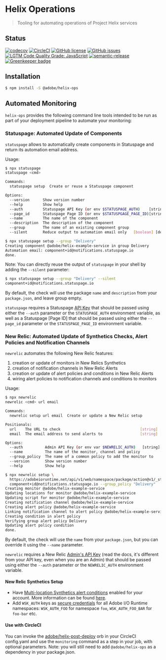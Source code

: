 # Helix Operations

> Tooling for automating operations of Project Helix services

## Status
[![codecov](https://img.shields.io/codecov/c/github/adobe/helix-library.svg)](https://codecov.io/gh/adobe/helix-library)
[![CircleCI](https://img.shields.io/circleci/project/github/adobe/helix-library.svg)](https://circleci.com/gh/adobe/helix-library)
[![GitHub license](https://img.shields.io/github/license/adobe/helix-library.svg)](https://github.com/adobe/helix-library/blob/master/LICENSE.txt)
[![GitHub issues](https://img.shields.io/github/issues/adobe/helix-library.svg)](https://github.com/adobe/helix-library/issues)
[![LGTM Code Quality Grade: JavaScript](https://img.shields.io/lgtm/grade/javascript/g/adobe/helix-library.svg?logo=lgtm&logoWidth=18)](https://lgtm.com/projects/g/adobe/helix-library)
[![semantic-release](https://img.shields.io/badge/%20%20%F0%9F%93%A6%F0%9F%9A%80-semantic--release-e10079.svg)](https://github.com/semantic-release/semantic-release) [![Greenkeeper badge](https://badges.greenkeeper.io/adobe/helix-library.svg)](https://greenkeeper.io/)

## Installation

```bash
$ npm install -S @adobe/helix-ops
```

## Automated Monitoring

`helix-ops` provides the following command line tools intended to be run as part of your deployment pipeline to automate your monitoring:

### Statuspage: Automated Update of Components

`statuspage` allows to automatically create components in Statuspage and return its automation email address.

Usage:

```bash
$ npx statuspage
statuspage <cmd>

Commands:
  statuspage setup  Create or reuse a Statuspage component

Options:
  --version      Show version number                                       [boolean]
  --help         Show help                                                 [boolean]
  --auth         Statuspage API Key (or env $STATUSPAGE_AUTH)    [string] [required]
  --page_id      Statuspage Page ID (or env $STATUSPGAGE_PAGE_ID)[string] [required]
  --name         The name of the component                                  [string]
  --description  The description of the component                           [string]
  --group        The name of an existing component group                    [string]
  --silent       Reduce output to automation email only   [boolean] [default: false]

$ npx statuspage setup --group "Delivery"
Creating component @adobe/helix-example-service in group Delivery
Automation email: component+id@notifications.statuspage.io
done.
```
Note: You can directly reuse the output of `statuspage` in your shell by adding the `--silent` parameter:
```bash
$ npx statuspage setup --group "Delivery" --silent
component+id@notifications.statuspage.io
```

By default, the check will use the package `name` and `description` from your `package.json`, and leave group empty.

`statuspage` requires a Statuspage [API Key](https://developer.statuspage.io/#section/Authentication) that should be passed using either the `--auth` parameter or the `STATUSPAGE_AUTH` environment variable, as well as a Statuspage [Page ID] that should be passed using either the `--page_id` parameter or the `STATUSPAGE_PAGE_ID` environment variable. 

### New Relic: Automated Update of Synthetics Checks, Alert Policies and Notification Channels

`newrelic` automates the following New Relic features:
1. creation or update of monitors in New Relics Synthetics
1. creation of notification channels in New Relic Alerts
1. creation or update of alert policies and conditions in New Relic Alerts
1. wiring alert policies to notification channels and conditions to monitors

Usage:

```bash
$ npx newrelic
newrelic <cmd> url email

Commands:
  newrelic setup url email  Create or update a New Relic setup

Positionals:
  url    The URL to check                                    [string] [required]
  email  The email address to send alerts to                 [string] [required]

Options:
  --auth          Admin API Key (or env var $NEWRELIC_AUTH)   [string][required]
  --name          The name of the monitor, channel and policy           [string]
  --group_policy  The name of a common policy to add the monitor to     [string]
  --version       Show version number                                  [boolean]
  --help          Show help                                            [boolean]

$ npx newrelic setup \
  https://adobeioruntime.net/api/v1/web/namespace/package/action@v1/_status_check/healthcheck.json \
  component+id@notifications.statuspage.io --group_policy "Delivery"
Creating monitor @adobe/helix-example-service
Updating locations for monitor @adobe/helix-example-service
Updating script for monitor @adobe/helix-example-service
Creating notification channel @adobe/helix-example-service
Creating alert policy @adobe/helix-example-service
Linking notification channel to alert policy @adobe/helix-example-service
Creating condition in alert policy
Verifying group alert policy Delivery
Updating alert policy condition
done.
```

By default, the check will use the `name` from your `package.json`, but you can override it using the `--name` parameter.

`newrelic` requires a New Relic [Admin's API Key](https://docs.newrelic.com/docs/apis/get-started/intro-apis/understand-new-relic-api-keys#admin) (read the docs, it's different from your API key, even when you are an Admin) that should be passed using either the `--auth` parameter or the `NEWRELIC_AUTH` environment variable.

#### New Relic Synthetics Setup
- Have [Multi-location Synthetics alert conditions](https://rpm.newrelic.com/api/explore/alerts_location_failure_conditions) enabled for your account. More information can be found [here](https://docs.newrelic.com/docs/multi-location-synthetics-alert-conditions).
- Add `WSK_AUTH` keys as [secure credentials](https://docs.newrelic.com/docs/synthetics/new-relic-synthetics/using-monitors/secure-credentials-store-credentials-information-scripted-browsers) for all Adobe I/O Runtime namespaces: `WSK_AUTH_FOO` for namespace `foo`, `WSK_AUTH_FOO_BAR` for `foo-bar` etc.

#### Use with CircleCI
You can invoke the [adobe/helix-post-deploy](https://circleci.com/orbs/registry/orb/adobe/helix-post-deploy) orb in your CircleCI config.yaml and use the `monitoring` command as a step in your job, with optional parameters. Note: you will still need to add `@adobe/helix-ops` as a dependency in your package.json.

